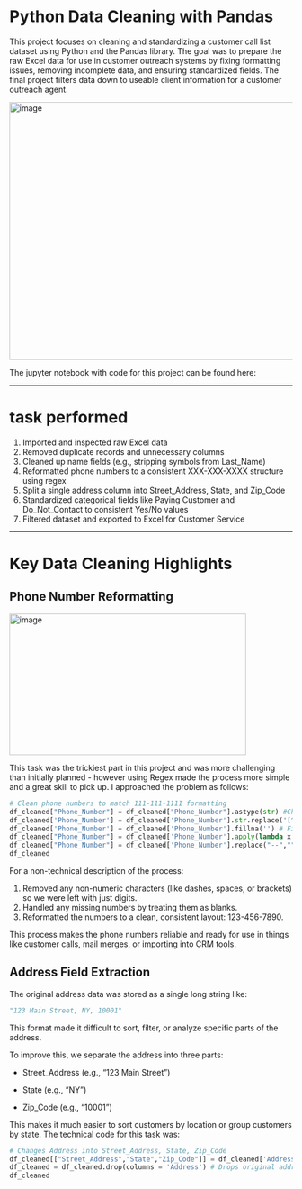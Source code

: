 # Python Data Cleaning with Pandas
This project focuses on cleaning and standardizing a customer call list dataset using Python and the Pandas library. The goal was to prepare the raw Excel data for use in customer outreach systems by fixing formatting issues, removing incomplete data, and ensuring standardized fields. The final project filters data down to useable client information for a customer outreach agent. 

<img width="1301" height="458" alt="image" src="https://github.com/user-attachments/assets/64465cc6-568d-4bf7-98b0-8efad5ad366f" />

The jupyter notebook with code for this project can be found here: 

---
# task performed
1) Imported and inspected raw Excel data
2) Removed duplicate records and unnecessary columns
3) Cleaned up name fields (e.g., stripping symbols from Last_Name)
4) Reformatted phone numbers to a consistent XXX-XXX-XXXX structure using regex
5) Split a single address column into Street_Address, State, and Zip_Code
6) Standardized categorical fields like Paying Customer and Do_Not_Contact to consistent Yes/No values
7) Filtered dataset and exported to Excel for Customer Service 
--- 
# Key Data Cleaning Highlights
## Phone Number Reformatting
<img width="421" height="251" alt="image" src="https://github.com/user-attachments/assets/df4e6ead-d323-44b1-b285-81c64b377cbb" />

This task was the trickiest part in this project and was more challenging than initially planned - however using Regex made the process more simple and a great skill to pick up. I approached the problem as follows:

```python
# Clean phone numbers to match 111-111-1111 formatting
df_cleaned["Phone_Number"] = df_cleaned["Phone_Number"].astype(str) #Changes data type to "string" to avoid errors with regex
df_cleaned['Phone_Number'] = df_cleaned['Phone_Number'].str.replace('[^0-9]','', regex=True) #Regex regular expression to strip all values that are not numbers
df_cleaned['Phone_Number'] = df_cleaned['Phone_Number'].fillna('') # Fills Null values as blanks
df_cleaned["Phone_Number"] = df_cleaned['Phone_Number'].apply(lambda x: x[0:3] + '-' + x[3:6] + '-' + x[6:10]) #.apply(lambda) method to format numbers with - seperating numbers
df_cleaned["Phone_Number"] = df_cleaned['Phone_Number'].replace("--","") # Replaces -- that show in our blank values that appear after the .apply(lambda) method
df_cleaned
```
For a non-technical description of the process: 
1) Removed any non-numeric characters (like dashes, spaces, or brackets) so we were left with just digits.
2) Handled any missing numbers by treating them as blanks.
3) Reformatted the numbers to a clean, consistent layout: 123-456-7890.

This process makes the phone numbers reliable and ready for use in things like customer calls, mail merges, or importing into CRM tools.

## Address Field Extraction
The original address data was stored as a single long string like:
```python
"123 Main Street, NY, 10001"
```
This format made it difficult to sort, filter, or analyze specific parts of the address.

To improve this, we separate the address into three parts:

- Street_Address (e.g., “123 Main Street”)

- State (e.g., “NY”)

- Zip_Code (e.g., “10001”)
  
This makes it much easier to sort customers by location or group customers by state. The technical code for this task was: 
```python
# Changes Address into Street_Address, State, Zip_Code
df_cleaned[["Street_Address","State","Zip_Code"]] = df_cleaned['Address'].str.split(',', n=2, expand=True) # Splits address into Street_Address, State and Zip_Code
df_cleaned = df_cleaned.drop(columns = 'Address') # Drops original address
df_cleaned
```


